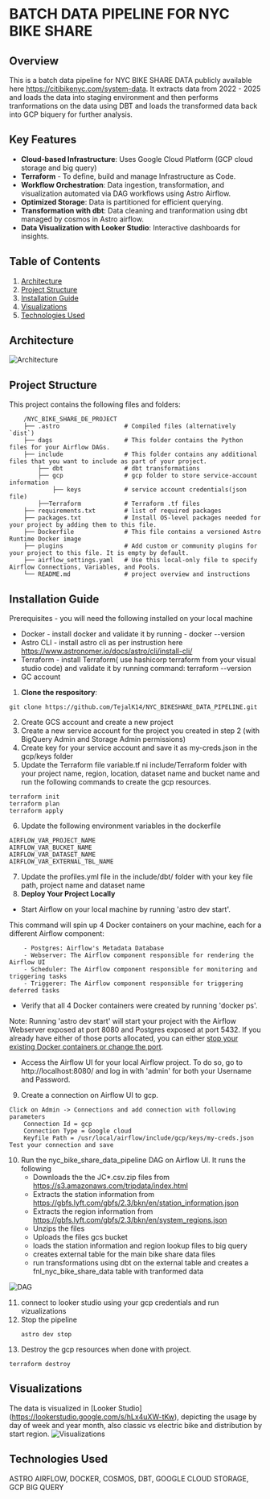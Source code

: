 BATCH DATA PIPELINE FOR NYC BIKE SHARE
========
## Overview
This is a batch data pipeline for NYC BIKE SHARE DATA publicly available here https://citibikenyc.com/system-data. It extracts data from 2022 - 2025 and loads the data into staging environment and then performs tranformations on the data using DBT and loads the transformed data back into GCP biquery for further analysis.

## Key Features

- **Cloud-based Infrastructure**: Uses Google Cloud Platform (GCP cloud storage and big query) 
- **Terraform** - To define, build and manage Infrastructure as Code.
- **Workflow Orchestration**: Data ingestion, transformation, and visualization automated via DAG workflows using Astro Airflow.
- **Optimized Storage**: Data is partitioned for efficient querying.
- **Transformation with dbt**: Data cleaning and tranformation using dbt managed by cosmos in Astro airflow.
- **Data Visualization with Looker Studio**: Interactive dashboards for insights.


## Table of Contents

 1. [Architecture](#Architecture)
 2. [Project Structure](#Project-Structure)
 3. [Installation Guide](#Installation-Guide)
 4. [Visualizations](#Visualizations)
 5. [Technologies Used](#Technologies-Used)

## Architecture
 ![Architecture](/images/NYC_BIKE_SHARE_DATA_PIPELINE.png)

## Project Structure

This project contains the following files and folders:
```
    /NYC_BIKE_SHARE_DE_PROJECT
    ├── .astro                  # Compiled files (alternatively `dist`)
    ├── dags                    # This folder contains the Python files for your Airflow DAGs.
    ├── include                 # This folder contains any additional files that you want to include as part of your project.
        ├── dbt                 # dbt transformations   
        ├── gcp                 # gcp folder to store service-account information
            ├── keys            # service account credentials(json file)
        ├──Terraform            # Terraform .tf files
    ├── requirements.txt        # list of required packages
    ├── packages.txt            # Install OS-level packages needed for your project by adding them to this file. 
    ├── Dockerfile              # This file contains a versioned Astro Runtime Docker image
    ├── plugins                 # Add custom or community plugins for your project to this file. It is empty by default.
    ├── airflow_settings.yaml   # Use this local-only file to specify Airflow Connections, Variables, and Pools.
    └── README.md               # project overview and instructions
```
## Installation Guide

Prerequisites - you will need the following installed on your local machine
- Docker - install docker and validate it by running - docker --version
- Astro CLI - install astro cli as per instrustion here https://www.astronomer.io/docs/astro/cli/install-cli/
- Terraform - install Terraform( use hashicorp terraform from your visual studio code) and validate it by running command: terraform --version 
- GC account 

1. **Clone the respository**:
```
git clone https://github.com/TejalK14/NYC_BIKESHARE_DATA_PIPELINE.git
```
2. Create GCS account and create a new project
3. Create a new service account for the project you created in step 2 (with BigQuery Admin and Storage Admin permissions)
4. Create key for your service account and save it as my-creds.json in the gcp/keys folder
5. Update the Terraform file variable.tf ni include/Terraform folder with your project name, region, location, dataset name and bucket name and run the following commands to create the gcp resources.
```
terraform init
terraform plan
terraform apply
```
  
6. Update the following environment variables in the dockerfile 
```
AIRFLOW_VAR_PROJECT_NAME
AIRFLOW_VAR_BUCKET_NAME
AIRFLOW_VAR_DATASET_NAME
AIRFLOW_VAR_EXTERNAL_TBL_NAME
```
7. Update the profiles.yml file in the include/dbt/ folder with your key file path, project name and dataset name
8. **Deploy Your Project Locally**
  -  Start Airflow on your local machine by running 'astro dev start'.

This command will spin up 4 Docker containers on your machine, each for a different Airflow component:

        - Postgres: Airflow's Metadata Database
        - Webserver: The Airflow component responsible for rendering the Airflow UI
        - Scheduler: The Airflow component responsible for monitoring and triggering tasks
        - Triggerer: The Airflow component responsible for triggering deferred tasks

  -  Verify that all 4 Docker containers were created by running 'docker ps'.

Note: Running 'astro dev start' will start your project with the Airflow Webserver exposed at port 8080 and Postgres exposed at port 5432. If you already have either of those ports allocated, you can either [stop your existing Docker containers or change the port](https://www.astronomer.io/docs/astro/cli/troubleshoot-locally#ports-are-not-available-for-my-local-airflow-webserver).

  -  Access the Airflow UI for your local Airflow project. To do so, go to http://localhost:8080/ and log in with 'admin' for both your Username and Password.
9. Create a connection on Airflow UI to gcp.
``` 
Click on Admin -> Connections and add connection with following parameters
    Connection Id = gcp
    Connection Type = Google cloud
    Keyfile Path = /usr/local/airflow/include/gcp/keys/my-creds.json
Test your connection and save
```
10. Run the nyc_bike_share_data_pipeline DAG on Airflow UI. It runs the following 
    - Downloads the the JC*.csv.zip files from https://s3.amazonaws.com/tripdata/index.html
    - Extracts the station information from https://gbfs.lyft.com/gbfs/2.3/bkn/en/station_information.json
    - Extracts the region information from https://gbfs.lyft.com/gbfs/2.3/bkn/en/system_regions.json
    - Unzips the files
    - Uploads the files gcs bucket
    - loads the station information and region lookup files to big query 
    - creates external table for the main bike share data files
    - run transformations using dbt on the external table and creates a fnl_nyc_bike_share_data table with tranformed data

![DAG](/images/NYC_BIKE_SHARE_DATAPIPELINE_DAG.png)


11. connect to looker studio using your gcp credentials and run vizualizations
12. Stop the pipeline
    ```
    astro dev stop
    ```
13. Destroy the gcp resources when done with project.
   ```
   terraform destroy
   ```

## Visualizations
The data is visualized in [Looker Studio] (https://lookerstudio.google.com/s/hLx4uXW-tKw), depicting the usage by day of week and year month, also classic vs electric bike and distribution by start region.
![Visualizations](/images/Data_Vizualizations.png)

## Technologies Used

ASTRO AIRFLOW, DOCKER, COSMOS, DBT, GOOGLE CLOUD STORAGE, GCP BIG QUERY

